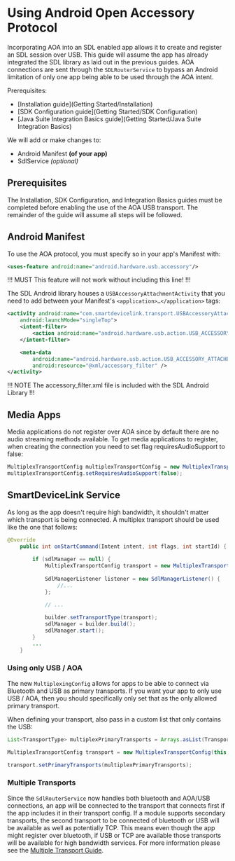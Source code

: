 # Using Android Open Accessory Protocol

Incorporating AOA into an SDL enabled app allows it to create and register an SDL session over USB. This guide will assume the app has already integrated the SDL library as laid out in the previous guides. AOA connections are sent through the `SDLRouterService` to bypass an Android limitation of only one app being able to be used through the AOA intent.

Prerequisites:

* [Installation guide](Getting Started/Installation)
* [SDK Configuration guide](Getting Started/SDK Configuration)
* [Java Suite Integration Basics guide](Getting Started/Java Suite Integration Basics)

We will add or make changes to:

* Android Manifest __(of your app)__
* SdlService _(optional)_

## Prerequisites

The Installation, SDK Configuration, and Integration Basics guides must be completed before enabling the use of the AOA USB transport. The remainder of the guide will assume all steps will be followed.  


## Android Manifest

To use the AOA protocol, you must specify so in your app's Manifest with:

```xml
<uses-feature android:name="android.hardware.usb.accessory"/>
```

!!! MUST
This feature will not work without including this line!
!!!

The SDL Android library houses a `USBAccessoryAttachmentActivity` that you need to add between your Manifest's `<application>…</application>` tags:

```xml
<activity android:name="com.smartdevicelink.transport.USBAccessoryAttachmentActivity"
	android:launchMode="singleTop">
	<intent-filter>
		<action android:name="android.hardware.usb.action.USB_ACCESSORY_ATTACHED" />
	</intent-filter>

	<meta-data
		android:name="android.hardware.usb.action.USB_ACCESSORY_ATTACHED"
		android:resource="@xml/accessory_filter" />
</activity>
```

!!! NOTE
The accessory_filter.xml file is included with the SDL Android Library 
!!!

## Media Apps

Media applications do not register over AOA since by default there are no audio streaming methods available.
To get media applications to register, when creating the connection you need to set flag requiresAudioSupport to false:

```java
MultiplexTransportConfig multiplexTransportConfig = new MultiplexTransportConfig(getBaseContext(), APP_ID, MultiplexTransportConfig.FLAG_MULTI_SECURITY_OFF);
multiplexTransportConfig.setRequiresAudioSupport(false);
```

## SmartDeviceLink Service

As long as the app doesn't require high bandwidth, it shouldn't matter which transport is being connected. A multiplex transport should be used like the one that follows:

```java
@Override
    public int onStartCommand(Intent intent, int flags, int startId) {
        
        if (sdlManager == null) {
            MultiplexTransportConfig transport = new MultiplexTransportConfig(this, APP_ID, MultiplexTransportConfig.FLAG_MULTI_SECURITY_OFF);
           
            SdlManagerListener listener = new SdlManagerListener() {
                //...
            };

            // ...
            
            builder.setTransportType(transport);
            sdlManager = builder.build();
            sdlManager.start();
        }
        ...
    }
```

### Using only USB / AOA

The new `MultiplexingConfig` allows for apps to be able to connect via Bluetooth and USB as primary transports. If you want your app to only use USB / AOA, then you should specifically only set that as the only allowed primary transport.

When defining your transport, also pass in a custom list that only contains the USB:

```java
List<TransportType> multiplexPrimaryTransports = Arrays.asList(TransportType.USB);

MultiplexTransportConfig transport = new MultiplexTransportConfig(this, appId, MultiplexTransportConfig.FLAG_MULTI_SECURITY_MED);

transport.setPrimaryTransports(multiplexPrimaryTransports);
```

### Multiple Transports

Since the `SdlRouterService` now handles both bluetooth and AOA/USB connections, an app will be connected to the transport that connects first if the app includes it in their transport config. If a module supports secondary transports, the second transport to be connected of bluetooth or USB will be available as well as potentially TCP. This means even though the app might register over bluetooth, if USB or TCP are available those transports will be available for high bandwidth services. For more information please see the [Multiple Transport Guide](/guides/android/getting-started/multiple-transports/). 